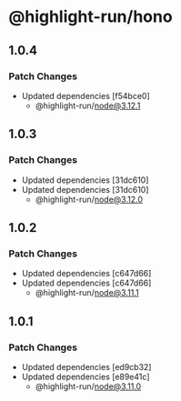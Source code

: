 # @highlight-run/hono

## 1.0.4

### Patch Changes

-   Updated dependencies [f54bce0]
    -   @highlight-run/node@3.12.1

## 1.0.3

### Patch Changes

-   Updated dependencies [31dc610]
-   Updated dependencies [31dc610]
    -   @highlight-run/node@3.12.0

## 1.0.2

### Patch Changes

-   Updated dependencies [c647d66]
-   Updated dependencies [c647d66]
    -   @highlight-run/node@3.11.1

## 1.0.1

### Patch Changes

-   Updated dependencies [ed9cb32]
-   Updated dependencies [e89e41c]
    -   @highlight-run/node@3.11.0
